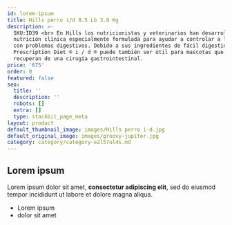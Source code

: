 ```yaml
---
id: lorem-ipsum
title: Hills perro i/d 8.5 Lb 3.9 Kg
description: >-
  SKU:ID39 <br> En Hills los nutricionistas y veterinarios han desarrollado
  nutrición clínica especialmente formulada para ayudar a controlar a los perros
  con problemas digestivos. Debido a sus ingredientes de fácil digestión,
  Prescription Diet ® i / d ® puede también ser útil para mascotas que se
  recuperan de una cirugía gastrointestinal.
price: '675'
order: 0
featured: false
seo:
  title: ''
  description: ''
  robots: []
  extra: []
  type: stackbit_page_meta
layout: product
default_thumbnail_image: images/Hills perro i-d.jpg
default_original_image: images/groovy-jupiter.jpg
category: category/category-e2l57ul4s.md
---
```

## Lorem ipsum

Lorem ipsum dolor sit amet, **consectetur adipiscing elit**, sed do eiusmod tempor incididunt ut labore et dolore magna aliqua.

- Lorem ipsum
- dolor sit amet